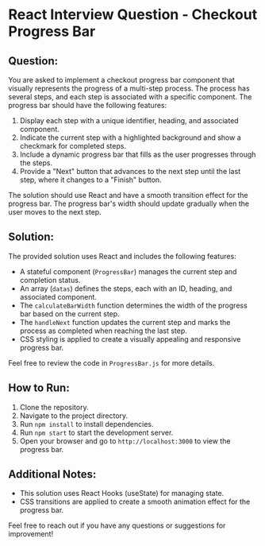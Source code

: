 # React Interview Question - Checkout Progress Bar

## Question:

You are asked to implement a checkout progress bar component that visually represents the progress of a multi-step process. The process has several steps, and each step is associated with a specific component. The progress bar should have the following features:

1. Display each step with a unique identifier, heading, and associated component.
2. Indicate the current step with a highlighted background and show a checkmark for completed steps.
3. Include a dynamic progress bar that fills as the user progresses through the steps.
4. Provide a "Next" button that advances to the next step until the last step, where it changes to a "Finish" button.

The solution should use React and have a smooth transition effect for the progress bar. The progress bar's width should update gradually when the user moves to the next step.

## Solution:

The provided solution uses React and includes the following features:

- A stateful component (`ProgressBar`) manages the current step and completion status.
- An array (`datas`) defines the steps, each with an ID, heading, and associated component.
- The `calculateBarWidth` function determines the width of the progress bar based on the current step.
- The `handleNext` function updates the current step and marks the process as completed when reaching the last step.
- CSS styling is applied to create a visually appealing and responsive progress bar.

Feel free to review the code in `ProgressBar.js` for more details.

## How to Run:

1. Clone the repository.
2. Navigate to the project directory.
3. Run `npm install` to install dependencies.
4. Run `npm start` to start the development server.
5. Open your browser and go to `http://localhost:3000` to view the progress bar.

## Additional Notes:

- This solution uses React Hooks (useState) for managing state.
- CSS transitions are applied to create a smooth animation effect for the progress bar.

Feel free to reach out if you have any questions or suggestions for improvement!
